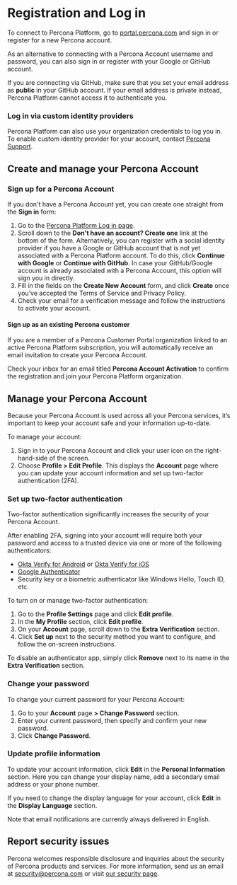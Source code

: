 # Registration and Log in
To connect to Percona Platform, go to [portal.percona.com](https://portal.percona.com/login) and sign in or register for a new Percona account.

As an alternative to connecting with a Percona Account username and password, you can also sign in or register with your Google or GitHub account.

If you are connecting via GitHub, make sure that you set your email address as **public** in your GitHub account. If your email address is private instead, Percona Platform cannot access it to authenticate you.

### Log in via custom identity providers
Percona Platform can also use your organization credentials to log you in. To enable custom identity provider for your account, contact [Percona Support](https://www.percona.com/about-percona/contact).

## Create and manage your Percona Account
### Sign up for a Percona Account
If you don't have a Percona Account yet, you can create one straight from the **Sign in** form:

1. Go to the [Percona Platform Log in page](https://portal.percona.com/).
2. Scroll down to the **Don't have an account? Create one** link at the bottom of the form. Alternatively, you can register with a social identity provider if you have a Google or GitHub account that is not yet associated with a Percona Platform account. To do this, click **Continue with Google** or **Continue with GitHub**. In case your GitHub/Google account is already associated with a Percona Account, this option will sign you in directly.
3. Fill in the fields on the **Create New Account** form, and click  **Create** once you’ve accepted the Terms of Service and Privacy Policy.
4. Check your email for a verification message and follow the instructions to activate your account.

#### Sign up as an existing Percona customer
If you are a member of a Percona Customer Portal organization linked to an active Percona Platform subscription, you will automatically receive an email invitation to create your Percona Account.

Check your inbox for an email titled **Percona Account Activation** to confirm the registration and join your Percona Platform organization.

## Manage your Percona Account 
Because your Percona Account is used across all your Percona services, it’s important to keep your account safe and your information up-to-date. 

To manage your account:

1. Sign in to your Percona Account and click your user icon on the right-hand-side of the screen.
2. Choose **Profile > Edit Profile**.
This displays the **Account** page where you can update your account information and set up two-factor authentication (2FA). 

### Set up two-factor authentication
Two-factor authentication significantly increases the security of your Percona Account.

After enabling 2FA, signing into your account will require both your password and access to a trusted device via one or more of the following authenticators:

* [Okta Verify for Android](https://play.google.com/store/apps/details?id=com.okta.android.auth) or [Okta Verify for iOS](https://play.google.com/store/apps/details?id=com.okta.android.auth) 
* [Google Authenticator](https://play.google.com/store/apps/details?id=com.google.android.apps.authenticator2)
* Security key or a biometric authenticator like Windows Hello, Touch ID, etc.

To turn on or manage two-factor authentication:

1. Go to the **Profile Settings** page and click **Edit profile**.
2. In the **My Profile** section, click **Edit profile**.
3. On your **Account** page, scroll down to the **Extra Verification** section. 
4. Click **Set up** next to the security method you want to configure, and follow the on-screen instructions.

To disable an authenticator app, simply click **Remove** next to its name in the **Extra Verification** section.

### Change your password

To change your current password for your Percona Account:

1. Go to your **Account** page **> Change Password** section.
2. Enter your current password, then specify and confirm your new password.
3. Click **Change Password**.

### Update profile information

To update your account information, click **Edit** in the **Personal Information** section. Here you can change your display name, add a secondary email address or your phone number. 

If you need to change the display language for your account, click **Edit** in the **Display Language** section. 

Note that email notifications are currently always delivered in English. 

## Report security issues
Percona welcomes responsible disclosure and inquiries about the security of Percona products and services. For more information, send us an email at <security@percona.com> or visit [our security page](https://www.percona.com/security).
